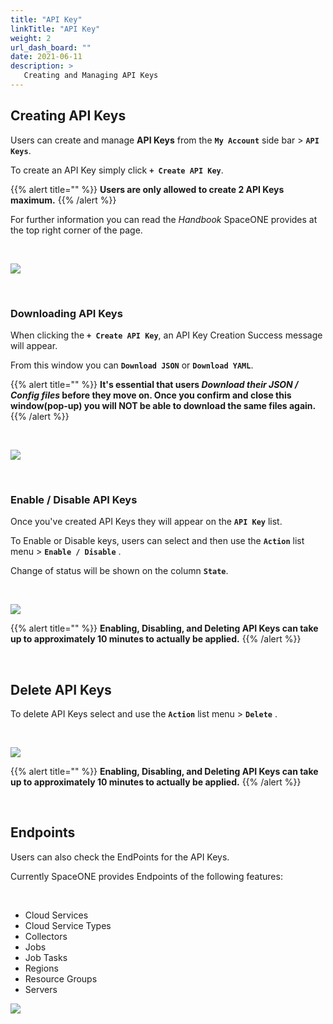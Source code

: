 ```yaml
---
title: "API Key"
linkTitle: "API Key"
weight: 2
url_dash_board: "" 
date: 2021-06-11
description: >
   Creating and Managing API Keys
---
```


## Creating API Keys

Users can create and manage **API Keys** from the **`My Account`** side bar > **`API Keys`**.

To create an API Key simply click **`+ Create API Key`**.

{{% alert title="" %}}
**Users are only allowed to create 2 API Keys maximum.**
{{% /alert %}}

For further information you can read the _Handbook_ SpaceONE provides at the top right corner of the page. 

<br>

![](/ko/docs/guides/user_guide/my_account/api_key_img/api_01.png)

<br/>

### Downloading API Keys

When clicking the **`+ Create API Key`**, an API Key Creation Success message will appear. 

From this window you can **`Download JSON`** or **`Download YAML`**. 

{{% alert title="" %}}
**It's essential that users _Download their JSON / Config files_ before they move on. Once you confirm and close this window(pop-up) you will NOT be able to download the same files again.**
{{% /alert %}}

<br>

![](/ko/docs/guides/user_guide/my_account/api_key_img/api_02.png)

<br/>

### Enable / Disable API Keys

Once you've created API Keys they will appear on the **`API Key`** list.

To Enable or Disable keys, users can select and then use the **`Action`** list menu > **`Enable / Disable`** .

Change of status will be shown on the column **`State`**.

<br>

![](/ko/docs/guides/user_guide/my_account/api_key_img/api_03.png)

{{% alert title="" %}}
**Enabling, Disabling, and Deleting API Keys can take up to approximately 10 minutes to actually be applied.**
{{% /alert %}}

<br/>

## Delete API Keys

To delete API Keys select and use the **`Action`** list menu > **`Delete`** .

<br>

![](/ko/docs/guides/user_guide/my_account/api_key_img/api_04.png)

{{% alert title="" %}}
**Enabling, Disabling, and Deleting API Keys can take up to approximately 10 minutes to actually be applied.**
{{% /alert %}}

<br/>

## Endpoints

Users can also check the EndPoints for the API Keys.

Currently SpaceONE provides Endpoints of the following features:

<br/>

* Cloud Services
* Cloud Service Types
* Collectors
* Jobs
* Job Tasks
* Regions    
* Resource Groups
* Servers


![](/ko/docs/guides/user_guide/my_account/api_key_img/api_05.png)
